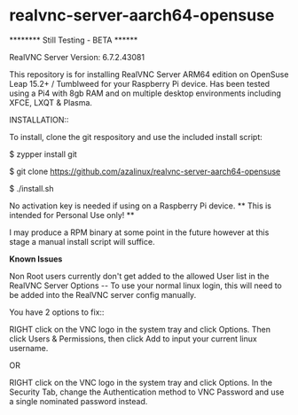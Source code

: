 # realvnc-server-aarch64-opensuse

******** Still Testing - BETA ******

RealVNC Server Version:    6.7.2.43081

This repository is for installing RealVNC Server ARM64 edition on OpenSuse Leap 15.2+ / Tumblweed for your Raspberry Pi device.  Has been tested using a Pi4 with 8gb RAM and on multiple desktop environments including XFCE, LXQT & Plasma.

INSTALLATION::

To install, clone the git respository and use the included install script:

$ zypper install git                           

$ git clone https://github.com/azalinux/realvnc-server-aarch64-opensuse

$ ./install.sh

No activation key is needed if using on a Raspberry Pi device.  ** This is intended for Personal Use only! **



I may produce a RPM binary at some point in the future however at this stage a manual install script will suffice.


**Known Issues**

Non Root users currently don't get added to the allowed User list in the RealVNC Server Options --  To use your normal linux login, this will need to be added into the RealVNC server config manually.

You have 2 options to fix::

RIGHT click on the VNC logo in the system tray and click Options.  Then click Users & Permissions, then click Add to input your current linux username.

OR

RIGHT click on the VNC logo in the system tray and click Options.  In the Security Tab, change the Authentication method to VNC Password and use a single nominated password instead.


